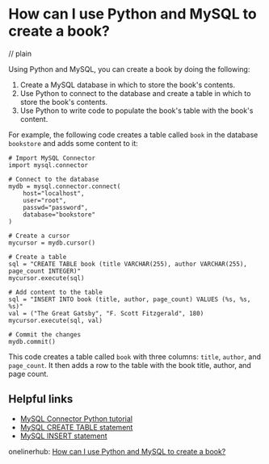 # How can I use Python and MySQL to create a book?
// plain

Using Python and MySQL, you can create a book by doing the following:

1. Create a MySQL database in which to store the book's contents.
2. Use Python to connect to the database and create a table in which to store the book's contents.
3. Use Python to write code to populate the book's table with the book's content.

For example, the following code creates a table called `book` in the database `bookstore` and adds some content to it:
```
# Import MySQL Connector
import mysql.connector

# Connect to the database
mydb = mysql.connector.connect(
    host="localhost",
    user="root",
    passwd="password",
    database="bookstore"
)

# Create a cursor
mycursor = mydb.cursor()

# Create a table
sql = "CREATE TABLE book (title VARCHAR(255), author VARCHAR(255), page_count INTEGER)"
mycursor.execute(sql)

# Add content to the table
sql = "INSERT INTO book (title, author, page_count) VALUES (%s, %s, %s)"
val = ("The Great Gatsby", "F. Scott Fitzgerald", 180)
mycursor.execute(sql, val)

# Commit the changes
mydb.commit()
```

This code creates a table called `book` with three columns: `title`, `author`, and `page_count`. It then adds a row to the table with the book title, author, and page count.

## Helpful links

- [MySQL Connector Python tutorial](https://dev.mysql.com/doc/connector-python/en/connector-python-example-connecting.html)
- [MySQL CREATE TABLE statement](https://dev.mysql.com/doc/refman/8.0/en/create-table.html)
- [MySQL INSERT statement](https://dev.mysql.com/doc/refman/8.0/en/insert.html)

onelinerhub: [How can I use Python and MySQL to create a book?](https://onelinerhub.com/python-mysql/how-can-i-use-python-and-mysql-to-create-a-book)